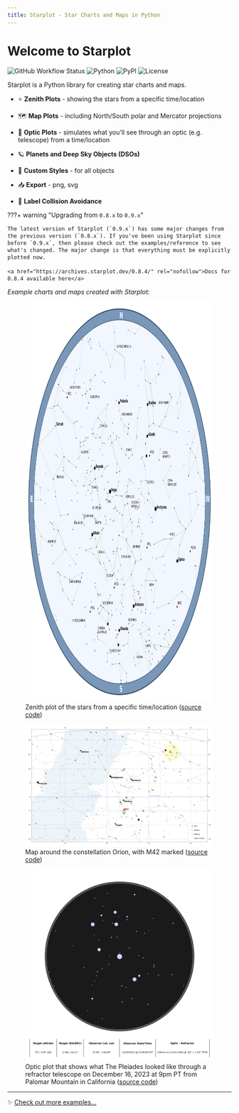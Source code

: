 ```yaml
---
title: Starplot - Star Charts and Maps in Python
---
```


# Welcome to Starplot
![GitHub Workflow Status](https://img.shields.io/github/actions/workflow/status/steveberardi/starplot/test.yml?style=for-the-badge&color=a2c185)
![Python](https://img.shields.io/pypi/pyversions/starplot?style=for-the-badge&color=85A2C1)
![PyPI](https://img.shields.io/pypi/v/starplot?style=for-the-badge&color=85C0C1)
![License](https://img.shields.io/github/license/steveberardi/starplot?style=for-the-badge&color=A485C1)



Starplot is a Python library for creating star charts and maps.

- ⭐ **Zenith Plots** - showing the stars from a specific time/location

- 🗺️ **Map Plots** - including North/South polar and Mercator projections

- 🔭 **Optic Plots** - simulates what you'll see through an optic (e.g. telescope) from a time/location

- 🪐 **Planets and Deep Sky Objects (DSOs)**

- 🎨 **Custom Styles** - for all objects

- 📥 **Export** - png, svg

- 🧭 **Label Collision Avoidance**

???+ warning "Upgrading from `0.8.x` to `0.9.x`"

    The latest version of Starplot (`0.9.x`) has some major changes from the previous version (`0.8.x`). If you've been using Starplot since before `0.9.x`, then please check out the examples/reference to see what's changed. The major change is that everything must be explicitly plotted now.

    <a href="https://archives.starplot.dev/0.8.4/" rel="nofollow">Docs for 0.8.4 available here</a>


*Example charts and maps created with Starplot:*
<figure markdown>
  <img src="images/examples/example_01.png" height="900" width="900">
  <figcaption>Zenith plot of the stars from a specific time/location (<a href="examples/#star-chart-for-timelocation">source code</a>)</figcaption>
</figure>

<figure markdown>
  <img src="images/examples/example_03.png" width="900">
  <figcaption>Map around the constellation Orion, with M42 marked (<a href="examples/#map-of-orion">source code</a>)</figcaption>
</figure>


<figure markdown>
  <img src="images/examples/example_05.png" width="900">
  <figcaption>Optic plot that shows what The Pleiades looked like through a refractor telescope on December 16, 2023 at 9pm PT from Palomar Mountain in California (<a href="examples/#optic-plot-of-the-pleiades-with-a-refractor-telescope">source code</a>)</figcaption>
</figure>


---

✨ [Check out more examples...](examples.md)
